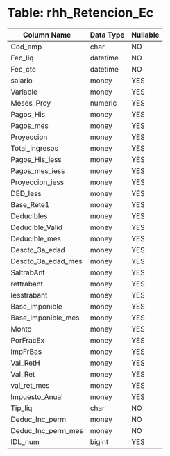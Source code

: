# Table: rhh_Retencion_Ec

| Column Name | Data Type | Nullable |
|-------------|-----------|----------|
| Cod_emp | char | NO |
| Fec_liq | datetime | NO |
| Fec_cte | datetime | NO |
| salario | money | YES |
| Variable | money | YES |
| Meses_Proy | numeric | YES |
| Pagos_His | money | YES |
| Pagos_mes | money | YES |
| Proyeccion | money | YES |
| Total_ingresos | money | YES |
| Pagos_His_iess | money | YES |
| Pagos_mes_iess | money | YES |
| Proyeccion_iess | money | YES |
| DED_Iess | money | YES |
| Base_Rete1 | money | YES |
| Deducibles | money | YES |
| Deducible_Valid | money | YES |
| Deducible_mes | money | YES |
| Descto_3a_edad | money | YES |
| Descto_3a_edad_mes | money | YES |
| SaltrabAnt | money | YES |
| rettrabant | money | YES |
| Iesstrabant | money | YES |
| Base_imponible | money | YES |
| Base_imponible_mes | money | YES |
| Monto | money | YES |
| PorFracEx | money | YES |
| ImpFrBas | money | YES |
| Val_RetH | money | YES |
| Val_Ret | money | YES |
| val_ret_mes | money | YES |
| Impuesto_Anual | money | YES |
| Tip_liq | char | NO |
| Deduc_Inc_perm | money | NO |
| Deduc_Inc_perm_mes | money | NO |
| IDL_num | bigint | YES |
